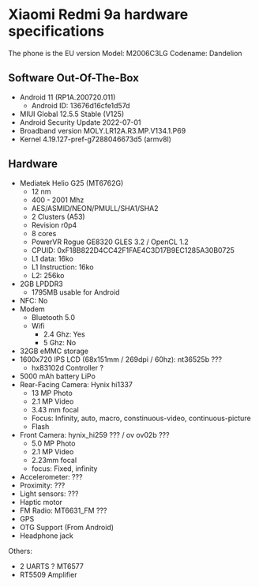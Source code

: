 # Xiaomi Redmi 9a hardware specifications

The phone is the EU version
Model: M2006C3LG
Codename: Dandelion

## Software Out-Of-The-Box

- Android 11 (RP1A.200720.011)
    - Android ID: 13676d16cfe1d57d
- MIUI Global 12.5.5 Stable (V125)
- Android Security Update 2022-07-01
- Broadband version MOLY.LR12A.R3.MP.V134.1.P69
- Kernel 4.19.127-pref-g7288046673d5 (armv8l)

## Hardware

- Mediatek Helio G25 (MT6762G)
    - 12 nm
    - 400 - 2001 Mhz
    - AES/ASMID/NEON/PMULL/SHA1/SHA2
    - 2 Clusters (A53)
    - Revision r0p4
    - 8 cores
    - PowerVR Rogue GE8320 GLES 3.2 / OpenCL 1.2
    - CPUID: 0xF18B822D4CC42F1FAE4C3D17B9EC1285A30B0725
    - L1 data: 16ko
    - L1 Instruction: 16ko
    - L2: 256ko
- 2GB LPDDR3
    - 1795MB usable for Android
- NFC: No
- Modem
    - Bluetooth 5.0
    - Wifi
        - 2.4 Ghz: Yes
        - 5 Ghz: No
- 32GB eMMC storage
- 1600x720 IPS LCD (68x151mm / 269dpi / 60hz): nt36525b ???
    - hx83102d Controller ?
- 5000 mAh battery LiPo
- Rear-Facing Camera: Hynix hi1337
    - 13 MP Photo
    - 2.1 MP Video
    - 3.43 mm focal
    - Focus: Infinity, auto, macro, constinuous-video, continuous-picture
    - Flash
- Front Camera: hynix_hi259 ??? / ov ov02b ???
    - 5.0 MP Photo
    - 2.1 MP Video
    - 2.23mm focal
    - focus: Fixed, infinity
- Accelerometer: ???
- Proximity: ???
- Light sensors: ???
- Haptic motor
- FM Radio: MT6631_FM ???
- GPS
- OTG Support (From Android)
- Headphone jack

Others:
- 2 UARTS ? MT6577
- RT5509 Amplifier


